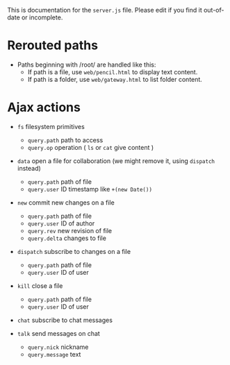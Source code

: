 This is documentation for the `server.js` file.  Please edit if you find it
out-of-date or incomplete.

# Rerouted paths

* Paths beginning with /root/ are handled like this:
  - If path is a file, use `web/pencil.html` to display text content.
  - If path is a folder, use `web/gateway.html` to list folder content.

# Ajax actions

* `fs` filesystem primitives
  - `query.path` path to access
  - `query.op` operation ( `ls` or `cat` give content )

* `data` open a file for collaboration (we might remove it, using `dispatch`
  instead)
  - `query.path` path of file
  - `query.user` ID timestamp like `+(new Date())`

* `new` commit new changes on a file
  - `query.path` path of file
  - `query.user` ID of author
  - `query.rev` new revision of file
  - `query.delta` changes to file

* `dispatch` subscribe to changes on a file
  - `query.path` path of file
  - `query.user` ID of user

* `kill` close a file
  - `query.path` path of file 
  - `query.user` ID of user

* `chat` subscribe to chat messages

* `talk` send messages on chat
  - `query.nick` nickname
  - `query.message` text

